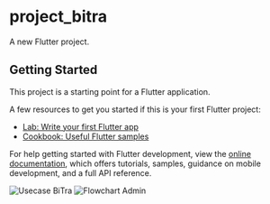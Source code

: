 # project_bitra

A new Flutter project.

## Getting Started

This project is a starting point for a Flutter application.

A few resources to get you started if this is your first Flutter project:

- [Lab: Write your first Flutter app](https://docs.flutter.dev/get-started/codelab)
- [Cookbook: Useful Flutter samples](https://docs.flutter.dev/cookbook)

For help getting started with Flutter development, view the
[online documentation](https://docs.flutter.dev/), which offers tutorials,
samples, guidance on mobile development, and a full API reference.

![Usecase BiTra](https://github.com/Egyputrap7/090_BiTra/assets/96332093/2bbcaa77-1cc2-4adf-817f-64570489c921)
![Flowchart Admin](https://github.com/Egyputrap7/090_BiTra/assets/96332093/e04921c4-50b8-4866-b803-421c449e5f3f)


